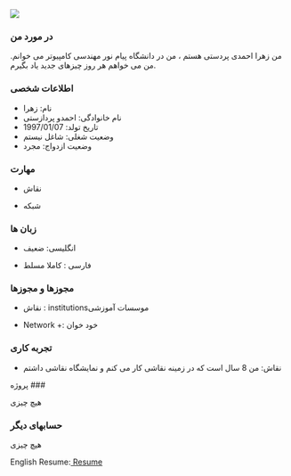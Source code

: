 <img src="https://avatars1.githubusercontent.com/u/72106159?s=400&u=6af666db01199f51b5d99b7ec0bcbe92e165e87b&v=4"/>




### در مورد من

من زهرا احمدی پردستی هستم ، من در دانشگاه پیام نور مهندسی کامپیوتر می خوانم. من می خواهم هر روز چیزهای جدید یاد بگیرم.

 ### اطلاعات شخصی
- نام: زهرا 
- نام خانوادگی: احمدو پردازستی
- تاریخ تولد: 1997/01/07
- وضعیت شغلی: شاغل نیستم
- وضعیت ازدواج: مجرد

### مهارت

- نقاش

- شبکه

### زبان ها

- انگلیسی: ضعیف 

- فارسی : کاملا مسلط

### مجوزها و مجوزها

- نقاش : institutionsموسسات آموزشی

- Network +: خود خوان

### تجربه کاری

- نقاش: من 8 سال است که در زمینه نقاشی کار می کنم و نمایشگاه نقاشی داشتم

پروژه ###

هیچ چیزی

### حسابهای دیگر

هیچ چیزی

English Resume:<a href="https://za-ahmadi.github.io/ahmadi-zahra.github.io/"> Resume </a>
